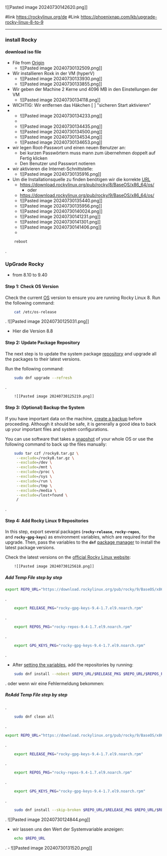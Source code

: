 ![[Pasted image 20240730142620.png]]

#link https://rockylinux.org/de
#Link https://phoenixnap.com/kb/upgrade-rocky-linux-8-to-9

___________________________
### install Rocky
#### download iso file
- File from [Origin](https://rockylinux.org/de/download) 
	- ![[Pasted image 20240730132509.png]]
- Wir installieren Roxk in der VM (hyperV)
	- ![[Pasted image 20240730133930.png]]
	- ![[Pasted image 20240730133855.png]]
- Wir geben der Machine 2 Kerne und 4096 MB in den Einstellungen der VM
	- ![[Pasted image 20240730134118.png]]
- WICHTIG: Wir entfernen das Häkchen [  ]  "sicheren Start aktivieren"
- 
	- ![[Pasted image 20240730134233.png]]
	- 
	- ![[Pasted image 20240730134435.png]]
	- ![[Pasted image 20240730134500.png]]
	- ![[Pasted image 20240730134534.png]]
	- ![[Pasted image 20240730134653.png]]
- wir legen Root-Passwort und einen neuen Benutzer an:
	- bei kurzen Passwörtern muss mann zum übernehmen doppelt auf Fertig klicken
	- Den Benutzer und Passwort notieren 
- wir aktivieren die Internet-Schnittstelle:
	- ![[Pasted image 20240730135916.png]]
- Um die Installationsquelle zu finden benötigen wir die korrekte [URL](https://download.rockylinux.org/pub/rocky/)
	- https://download.rockylinux.org/pub/rocky/8/BaseOS/x86_64/os/
		- oder
	- https://download.rockylinux.org/pub/rocky/9/BaseOS/x86_64/os/
	- ![[Pasted image 20240730135440.png]]
	- ![[Pasted image 20240730135956.png]]
	- ![[Pasted image 20240730140024.png]]
	- ![[Pasted image 20240730141231.png]]
	- ![[Pasted image 20240730141301.png]]
	- ![[Pasted image 20240730141406.png]]
	- 

```bash
	reboot
```
.

### UpGrade Rocky 
- from 8.10 to 9.40

#### Step 1: Check OS Version

Check the current [OS](https://phoenixnap.com/glossary/operating-system) version to ensure you are running Rocky Linux 8. Run the following command:

```bash
	cat /etc/os-release
```
.
		![[Pasted image 20240730125031.png]]
- Hier die Version 8.8
#### Step 2: Update Package Repository

The next step is to update the system package [repository](https://phoenixnap.com/glossary/what-is-a-repository) and upgrade all the packages to their latest versions.

Run the following command:

```bash
	sudo dnf upgrade --refresh
```
.

		![[Pasted image 20240730125219.png]]

#### Step 3: (Optional) Backup the System

If you have important data on the machine, [create a backup](https://phoenixnap.com/blog/backup-strategy) before proceeding. Although it should be safe, it is generally a good idea to back up your important files and system configurations.

You can use software that takes a [snapshot](https://phoenixnap.com/kb/snapshot-vs-backup) of your whole OS or use the following command to back up the files manually:

```bash
	sudo tar czf /rocky8.tar.gz \
     --exclude=/rocky8.tar.gz \
     --exclude=/dev \
     --exclude=/mnt \
     --exclude=/proc \
     --exclude=/sys \
     --exclude=/run \
     --exclude=/tmp \
     --exclude=/media \
     --exclude=/lost+found \
     /
```
.

#### Step 4: Add Rocky Linux 9 Repositories

In this step, export several packages (**`rocky-release`**, **`rocky-repos`**, and **`rocky-gpg-keys`**) as environment variables, which are required for the upgrade. Then, pass the variables to the **`dnf`** [package manager](https://phoenixnap.com/glossary/what-is-a-package-manager) to install the latest package versions.

Check the latest versions on the [official Rocky Linux website](http://download.rockylinux.org/pub/rocky/9/BaseOS/x86_64/os/Packages/r/):

		![[Pasted image 20240730125618.png]]


##### Add Temp File step by step 
```bash
export REPO_URL="https://download.rockylinux.org/pub/rocky/9/BaseOS/x86_64/os/Packages/r"

```
.

```bash
	export RELEASE_PKG="rocky-gpg-keys-9.4-1.7.el9.noarch.rpm"
```
.

```bash
	export REPOS_PKG="rocky-repos-9.4-1.7.el9.noarch.rpm"
```
.

```bash
	export GPG_KEYS_PKG="rocky-gpg-keys-9.4-1.7.el9.noarch.rpm"
```
.
- After [setting the variables](https://phoenixnap.com/kb/linux-set-environment-variable), add the repositories by running:

```bash
	sudo dnf install --nobest $REPO_URL/$RELEASE_PKG $REPO_URL/$REPOS_PKG $REPO_URL/$GPG_KEYS_PKG
```
. oder wenn wir eine Fehlermeldung bekommen: 

##### ReAdd Temp File step by step 
.

```bash
	sudo dnf clean all
```
.

```bash
export REPO_URL="https://download.rockylinux.org/pub/rocky/9/BaseOS/x86_64/os/Packages/r"

```
.

```bash
	export RELEASE_PKG="rocky-gpg-keys-9.4-1.7.el9.noarch.rpm"
```
.

```bash
	export REPOS_PKG="rocky-repos-9.4-1.7.el9.noarch.rpm"
```
.

```bash
	export GPG_KEYS_PKG="rocky-gpg-keys-9.4-1.7.el9.noarch.rpm"
```
.
```bash
	sudo dnf install --skip-broken $REPO_URL/$RELEASE_PKG $REPO_URL/$REPOS_PKG $REPO_URL/$GPG_KEYS_PKG
```
.
		![[Pasted image 20240730124844.png]]

- wir lassen uns den Wert der Systemvariable anzeigen:

```bash
	echo $REPO_URL 
```
.
		- ![[Pasted image 20240730131520.png]]
